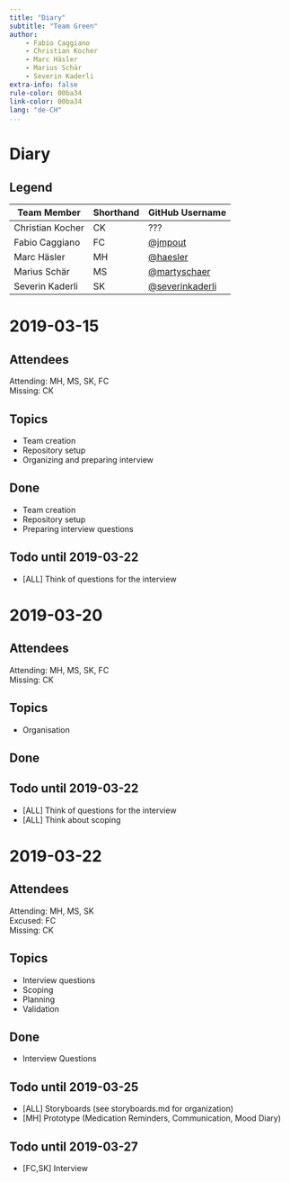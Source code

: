 ```yaml
---
title: "Diary"
subtitle: "Team Green"
author:
    - Fabio Caggiano
    - Christian Kocher
    - Marc Häsler
    - Marius Schär
    - Severin Kaderli
extra-info: false
rule-color: 00ba34
link-color: 00ba34
lang: "de-CH"
...
```


# Diary
## Legend

| Team Member      | Shorthand | GitHub Username                                       |
| ---------------- | --------- | ----------------------------------------------------- |
| Christian Kocher | CK        | ???                                                   |
| Fabio Caggiano   | FC        | [\@jmpout](https://github.com/jmpout)                 |
| Marc Häsler      | MH        | [\@haesler](https://github.com/haesler)               |
| Marius Schär     | MS        | [\@martyschaer](https://github.com/martyschaer)       |
| Severin Kaderli  | SK        | [\@severinkaderli](https://github.com/severinkaderli) |

# 2019-03-15
## Attendees
Attending: MH, MS, SK, FC  
Missing: CK

## Topics
- Team creation
- Repository setup
- Organizing and preparing interview

## Done
- Team creation
- Repository setup
- Preparing interview questions

## Todo until 2019-03-22
- [ALL] Think of questions for the interview

# 2019-03-20
## Attendees
Attending: MH, MS, SK, FC  
Missing: CK

## Topics
- Organisation

## Done

## Todo until 2019-03-22
- [ALL] Think of questions for the interview
- [ALL] Think about scoping

# 2019-03-22
## Attendees
Attending: MH, MS, SK  
Excused: FC  
Missing: CK

## Topics
- Interview questions
- Scoping
- Planning
- Validation

## Done
- Interview Questions

## Todo until 2019-03-25
- [ALL] Storyboards (see storyboards.md for organization)
- [MH] Prototype (Medication Reminders, Communication, Mood Diary)

## Todo until 2019-03-27
- [FC,SK] Interview

